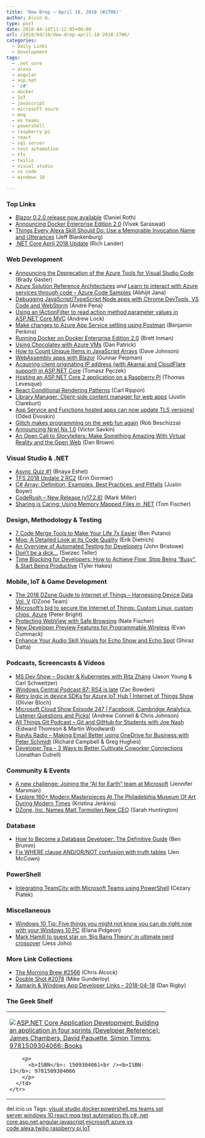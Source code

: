 ```yaml
---
title: 'Dew Drop – April 18, 2018 (#2706)'
author: Alvin A.
type: post
date: 2018-04-18T11:12:05+00:00
url: /2018/04/18/dew-drop-april-18-2018-2706/
categories:
  - Daily Links
  - Development
tags:
  - .net core
  - alexa
  - angular
  - asp.net
  - 'c#'
  - docker
  - IoT
  - javascript
  - microsoft azure
  - moq
  - ms teams
  - powershell
  - raspberry pi
  - react
  - sql server
  - test automation
  - tfs
  - twilio
  - visual studio
  - vs code
  - windows 10

---
```

### <a name="top"></a>Top Links

  * <a href="https://blogs.msdn.microsoft.com/webdev/2018/04/17/blazor-0-2-0-release-now-available/" target="_blank">Blazor 0.2.0 release now available</a> (Daniel Roth)
  * <a href="https://blog.docker.com/2018/04/announcing-docker-enterprise-edition-2-0/" target="_blank">Announcing Docker Enterprise Edition 2.0</a> (Vivek Saraswat)
  * <a href="https://developer.amazon.com/blogs/alexa/post/a9e49714-7167-4808-acea-5695b6c94296/things-every-alexa-skill-should-do-use-a-memorable-invocation-name-and-utterances" target="_blank">Things Every Alexa Skill Should Do: Use a Memorable Invocation Name and Utterances</a> (Jeff Blankenburg)
  * <a href="https://blogs.msdn.microsoft.com/dotnet/2018/04/17/net-core-april-2018-update/" target="_blank">.NET Core April 2018 Update</a> (Rich Lander)



### <a name="web"></a>Web Development

  * <a href="http://bradygaster.com/azure-tools-for-vs-code-deprecation" target="_blank">Announcing the Deprecation of the Azure Tools for Visual Studio Code</a> (Brady Gaster)
  * <a href="https://dailydotnettips.com/2018/04/17/azure-solution-reference-architectures/" target="_blank">Azure Solution Reference Architectures</a> _and_ <a href="https://dailydotnettips.com/2018/04/18/learn-to-interact-with-azure-services-through-code-azure-code-samples/" target="_blank">Learn to interact with Azure services through code – Azure Code Samples</a> (Abhijit Jana)
  * <a href="https://hackernoon.com/debugging-javascript-typescript-node-apps-with-chrome-devtools-vs-code-and-webstorm-97b882aee0ad?source=rss----3a8144eabfe3---4" target="_blank">Debugging JavaScript/TypeScript Node apps with Chrome DevTools, VS Code and WebStorm</a> (André Pena)
  * <a href="https://andrewlock.net/using-an-iactionfilter-to-read-action-method-parameter-values-in-asp-net-core-mvc/" target="_blank">Using an IActionFilter to read action method parameter values in ASP.NET Core MVC</a> (Andrew Lock)
  * <a href="https://blogs.msdn.microsoft.com/benjaminperkins/2018/04/18/make-changes-to-azure-app-service-setting-using-postman/" target="_blank">Make changes to Azure App Service setting using Postman</a> (Benjamin Perkins)
  * <a href="https://blog.docker.com/2018/04/dogfooding-docker-ee-2-0/" target="_blank">Running Docker on Docker Enterprise Edition 2.0</a> (Brett Inman)
  * <a href="https://buildazure.com/2018/04/17/using-chocolatey-with-azure-vms/" target="_blank">Using Chocolatey with Azure VMs</a> (Dan Patrick)
  * <a href="http://thisdavej.com/how-to-count-unique-items-in-javascript-arrays/" target="_blank">How to Count Unique Items in JavaScript Arrays</a> (Dave Johnson)
  * <a href="http://gunnarpeipman.com/2018/04/blazor-preview/" target="_blank">WebAssembly apps with Blazor</a> (Gunnar Peipman)
  * <a href="http://www.tpeczek.com/2018/04/acquiring-client-originating-ip-address_17.html" target="_blank">Acquiring client originating IP address (with Akamai and CloudFlare support) in ASP.NET Core</a> (Tomasz Pęczek)
  * <a href="https://www.thomaslevesque.com/2018/04/17/hosting-an-asp-net-core-2-application-on-a-raspberry-pi/" target="_blank">Hosting an ASP.NET Core 2 application on a Raspberry Pi</a> (Thomas Levesque)
  * <a href="https://www.carlrippon.com/react-conditional-rendering-patterns/" target="_blank">React Conditional Rendering Patterns</a> (Carl Rippon)
  * <a href="https://blogs.msdn.microsoft.com/webdev/2018/04/17/library-manager-client-side-content-manager-for-web-apps/" target="_blank">Library Manager: Client-side content manager for web apps</a> (Justin Clareburt)
  * <a href="https://blogs.msdn.microsoft.com/appserviceteam/2018/04/17/app-service-and-functions-hosted-apps-can-now-update-tls-versions/" target="_blank">App Service and Functions hosted apps can now update TLS versions!</a> (Oded Dvoskin)
  * <a href="https://boingboing.net/2018/04/17/glitch-makes-programming-on-th.html" target="_blank">Glitch makes programming on the web fun again</a> (Rob Beschizza)
  * <a href="https://blog.nrwl.io/announcing-nrwl-nx-1-0-33d888666bfc?source=rss-76fc1db4149b------2" target="_blank">Announcing Nrwl Nx 1.0</a> (Victor Savkin)
  * <a href="https://blog.mozilla.org/blog/2018/04/17/an-open-call-to-storytellers-make-something-amazing-with-virtual-reality-and-the-open-web/" target="_blank">An Open Call to Storytellers: Make Something Amazing With Virtual Reality and the Open Web</a> (Dan Brown)



### <a name="dotnet"></a>Visual Studio & .NET

  * <a href="http://blogs.microsoft.co.il/bnaya/2018/04/17/async-quiz-1/" target="_blank">Async Quiz #1</a> (Bnaya Eshet)
  * <a href="https://blogs.msdn.microsoft.com/devops/2018/04/17/tfs-2018-update-2-rc2/" target="_blank">TFS 2018 Update 2 RC2</a> (Erin Dormier)
  * <a href="http://feedproxy.google.com/~r/SubMain/~3/sG641GgBawY/" target="_blank">C# Array: Definition, Examples, Best Practices, and Pitfalls</a> (Justin Boyer)
  * <a href="https://community.devexpress.com/blogs/markmiller/archive/2018/04/17/coderush-new-release-v17-2-8.aspx" target="_blank">CodeRush – New Release (v17.2.8)</a> (Mark Miller)
  * <a href="https://www.red-gate.com/simple-talk/dotnet/net-development/sharing-caring-using-memory-mapped-files-net/" target="_blank">Sharing is Caring: Using Memory Mapped Files in .NET</a> (Tom Fischer)



### <a name="design"></a>Design, Methodology & Testing

  * <a href="https://stackify.com/code-merge-tools/" target="_blank">7 Code Merge Tools to Make Your Life 7x Easier</a> (Ben Putano)
  * <a href="https://blog.ndepend.com/moq-code-quality/" target="_blank">Moq: A Detailed Look at Its Code Quality</a> (Erik Dietrich)
  * <a href="https://www.telerik.com/blogs/overview-of-automated-testing-for-developers" target="_blank">An Overview of Automated Testing for Developers</a> (John Bristowe)
  * <a href="https://medium.com/@swizec/dont-be-a-dick-bdc33976c676?source=rss-8e43dcd3c21f------2" target="_blank">Don’t be a dick…</a> (Swizec Teller)
  * <a href="https://www.7pace.com/blog/time-blocking-for-developers-how-to-achieve-flow-stop-being-busy-start-being-productive" target="_blank">Time Blocking for Developers: How to Achieve Flow, Stop Being “Busy”, & Start Being Productive</a> (Tyler Hakes)



### <a name="mobile"></a>Mobile, IoT & Game Development

  * <a href="https://dzone.com/storage/assets/8813183-dzone2018-researchguide-iot.pdf" target="_blank">The 2018 DZone Guide to Internet of Things &#8211; Harnessing Device Data Vol. V</a> (DZone Team)
  * <a href="https://arstechnica.com/gadgets/2018/04/microsofts-bid-to-secure-the-internet-of-things-custom-linux-custom-chips-azure/" target="_blank">Microsoft’s bid to secure the Internet of Things: Custom Linux, custom chips, Azure</a> (Peter Bright)
  * <a href="http://feedproxy.google.com/~r/blogspot/hsDu/~3/3ffl6lblXwg/protecting-webview-with-safe-browsing.html" target="_blank">Protecting WebView with Safe Browsing</a> (Nate Fischer)
  * <a href="https://twilioinc.wpengine.com/2018/04/twilio-programmable-wireless-trust-vpn.html" target="_blank">New Developer Preview Features for Programmable Wireless</a> (Evan Cummack)
  * <a href="https://developer.amazon.com/blogs/alexa/post/ccb2d51c-3eb8-4fa4-8c04-709e4294b929/enhance-your-audio-skill-visuals-for-echo-show-and-echo-spot" target="_blank">Enhance Your Audio Skill Visuals for Echo Show and Echo Spot</a> (Shiraz Datta)



### <a name="podcasts"></a>Podcasts, Screencasts & Videos

  * <a href="http://msdevshow.com/2018/04/docker-and-kubernetes-with-rita-zhang/" target="_blank">MS Dev Show &#8211; Docker & Kubernetes with Rita Zhang</a> (Jason Young & Carl Schweitzer)
  * <a href="http://feedproxy.google.com/~r/wmexperts/~3/O4pP0-g-bck/windows-central-podcast-87" target="_blank">Windows Central Podcast 87: RS4 is late</a> (Zac Bowden)
  * <a href="https://channel9.msdn.com/Shows/Internet-of-Things-Show/Retry-logic-in-device-SDKs-for-Azure-IoT-Hub?WT.mc_id=DX_MVP4025064" target="_blank">Retry logic in device SDKs for Azure IoT Hub | Internet of Things Show</a> (Olivier Bloch)
  * <a href="http://feeds.microsoftcloudshow.com/~r/microsoftcloudshowepisodes/~3/_Mx3g6TkLY4/facebook-cambridge-analytica-listener-questions-and-picks" target="_blank">Microsoft Cloud Show Episode 247 | Facebook, Cambridge Analytica, Listener Questions and Picks!</a> (Andrew Connell & Chris Johnson)
  * <a href="https://www.allthingsgit.com/episodes/git_and_github_for_students_with_joe_nash.html" target="_blank">All Things Git Podcast &#8211; Git and GitHub for Students with Joe Nash</a> (Edward Thomson & Martin Woodward)
  * <a href="http://feedproxy.google.com/~r/RunaAsRadioWma/~3/xkXBqw_WSKw/default.aspx" target="_blank">RunAs Radio &#8211; Making Email Better using OneDrive for Business with Peter Schmidt</a> (Richard Campbell & Greg Hughes)
  * <a href="http://developertea.simplecast.fm/cultivate-coworker-relationships" target="_blank">Developer Tea &#8211; 3 Ways to Better Cultivate Coworker Connections</a> (Jonathan Cutrell)



### <a name="events"></a>Community & Events

  * <a href="http://feedproxy.google.com/~r/JenniferMarsman/~3/0swybB8V6Io/" target="_blank">A new challenge: Joining the “AI for Earth” team at Microsoft</a> (Jennifer Marsman)
  * <a href="https://www.uwishunu.com/2018/04/explore-160-modern-masterpieces-philadelphia-museum-art-modern-times/" target="_blank">Explore 160+ Modern Masterpieces At The Philadelphia Museum Of Art During Modern Times</a> (Kristina Jenkins)
  * <a href="https://dzone.com/articles/dzone-inc-names-matt-tormollen-new-ceo?utm_medium=feed&utm_source=feedpress.me&utm_campaign=Feed%3A+dzone" target="_blank">DZone, Inc. Names Matt Tormollen New CEO</a> (Sarah Huntington)



### <a name="sql"></a>Database

  * <a href="https://www.databasestar.com/database-developer-guide/" target="_blank">How to Become a Database Developer: The Definitive Guide</a> (Ben Brumm)
  * <a href="http://www.midnightdba.com/Jen/2018/04/andornot-confusion/" target="_blank">Fix WHERE clause AND/OR/NOT confusion with truth tables</a> (Jen McCown)



### <a name="ps"></a>PowerShell

  * <a href="https://cezarypiatek.github.io/post/integrating-teamcity-with-msteams/" target="_blank">Integrating TeamCity with Microsoft Teams using PowerShell</a> (Cezary Piatek)



### <a name="misc"></a>Miscellaneous

  * <a href="http://blogs.windows.com/windowsexperience/2018/04/17/five-things-you-might-not-know-you-can-do-right-now-with-your-windows-10-pc/?WT.mc_id=DX_MVP4025064" target="_blank">Windows 10 Tip: Five things you might not know you can do right now with your Windows 10 PC</a> (Elana Pidgeon)
  * <a href="http://feeds.mashable.com/~r/Mashable/~3/kAykQq3t6Vs/" target="_blank">Mark Hamill to guest star on &#8216;Big Bang Theory&#8217; in ultimate nerd crossover</a> (Jess Joho)



### <a name="links"></a>More Link Collections

  * <a href="http://feedproxy.google.com/~r/ReflectivePerspective/~3/6G-BGoQlQtw/" target="_blank">The Morning Brew #2566</a> (Chris Alcock)
  * <a href="https://afreshcup.com/home/2018/04/18/double-shot-2078.html" target="_blank">Double Shot #2078</a> (Mike Gunderloy)
  * <a href="https://links.danrigby.com/2018/04/app-developer-links-2018-04-18/" target="_blank">Xamarin & Windows App Developer Links &#8211; 2018-04-18</a> (Dan Rigby)



### <a name="shelf"></a>The Geek Shelf

<div class="wlWriterEditableSmartContent" id="scid:7dc1bd33-94bd-46fd-a20b-0131235bcd47:7b5e5eaa-f2d6-4c04-b434-0317c33de0ec" style="margin: 0px; padding: 0px; float: none; display: inline;">
  <table cellspacing="0" cellpadding="2" width="400" border="0" unselectable="on">
    <tr>
      <td valign="top" width="400">
        <p>
          <a title="ASP.NET Core Application Development: Building an application in four sprints (Developer Reference): James Chambers, David Paquette, Simon Timms: 9781509304066: Books" href="https://www.amazon.com/exec/obidos/ASIN/1509304061/amavin-20"><img data-recalc-dims="1" decoding="async" src="https://i0.wp.com/images-na.ssl-images-amazon.com/images/I/51ZbkR%2BfWoL._AC_US218_.jpg?w=660&#038;ssl=1" border="0" align="left" style="float:left" />ASP.NET Core Application Development: Building an application in four sprints (Developer Reference): James Chambers, David Paquette, Simon Timms: 9781509304066: Books</a>
        </p>
        
        <p>
          <b>ISBN</b>: 1509304061<br /><b>ISBN-13</b>: 9781509304066
        </p>
      </td>
    </tr>
  </table>
</div>



<div class="wlWriterEditableSmartContent" id="scid:77ECF5F8-D252-44F5-B4EB-D463C5396A79:ac81d478-27fe-40fa-81e9-202e26c2d310" style="margin: 0px; padding: 0px; float: none; display: inline;">
  del.icio.us Tags: <a href="http://del.icio.us/popular/visual+studio" rel="tag">visual studio</a>,<a href="http://del.icio.us/popular/docker" rel="tag">docker</a>,<a href="http://del.icio.us/popular/powershell" rel="tag">powershell</a>,<a href="http://del.icio.us/popular/ms+teams" rel="tag">ms teams</a>,<a href="http://del.icio.us/popular/sql+server" rel="tag">sql server</a>,<a href="http://del.icio.us/popular/windows+10" rel="tag">windows 10</a>,<a href="http://del.icio.us/popular/react" rel="tag">react</a>,<a href="http://del.icio.us/popular/moq" rel="tag">moq</a>,<a href="http://del.icio.us/popular/test+automation" rel="tag">test automation</a>,<a href="http://del.icio.us/popular/tfs" rel="tag">tfs</a>,<a href="http://del.icio.us/popular/c%23" rel="tag">c#</a>,<a href="http://del.icio.us/popular/.net+core" rel="tag">.net core</a>,<a href="http://del.icio.us/popular/asp.net" rel="tag">asp.net</a>,<a href="http://del.icio.us/popular/angular" rel="tag">angular</a>,<a href="http://del.icio.us/popular/javascript" rel="tag">javascript</a>,<a href="http://del.icio.us/popular/microsoft+azure" rel="tag">microsoft azure</a>,<a href="http://del.icio.us/popular/vs+code" rel="tag">vs code</a>,<a href="http://del.icio.us/popular/alexa" rel="tag">alexa</a>,<a href="http://del.icio.us/popular/twilio" rel="tag">twilio</a>,<a href="http://del.icio.us/popular/raspberry+pi" rel="tag">raspberry pi</a>,<a href="http://del.icio.us/popular/IoT" rel="tag">IoT</a>
</div>